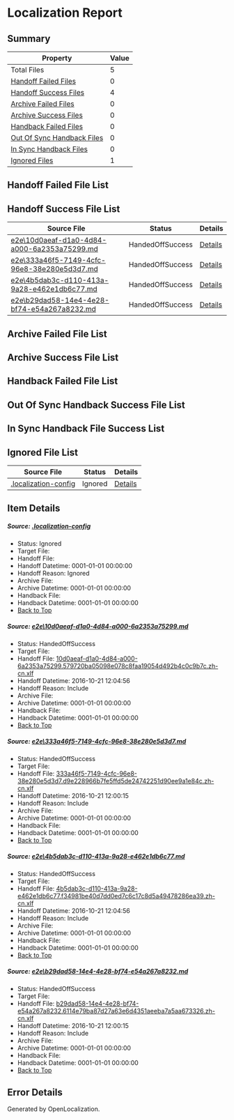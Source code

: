 # <a name='report-top'></a> Localization Report

## Summary
 Property | Value 
 -------- | ----- 
 Total Files | 5
[ Handoff Failed Files ](#handoff-failed-list)| 0
[ Handoff Success Files ](#handoff-success-list)| 4
[ Archive Failed Files ](#archive-failed-list)| 0
[ Archive Success Files ](#archive-success-list)| 0
[ Handback Failed Files ](#handback-failed-list)| 0
[ Out Of Sync Handback Files ](#outofsync-handback-success-list)| 0
[ In Sync Handback Files ](#insync-handback-success-list)| 0
[ Ignored Files ](#ignored-list)| 1

## <a name='handoff-failed-list'></a> Handoff Failed File List

## <a name='handoff-success-list'></a> Handoff Success File List
 Source File | Status | Details 
 ----------- | ------ | ------- 
 [e2e\10d0aeaf-d1a0-4d84-a000-6a2353a75299.md](https://github.com/OpenLocalizationTestOrg/ol-test0/blob/b2cc7bc2bf11c4094e65e43d5863e3f822cc139b/e2e/10d0aeaf-d1a0-4d84-a000-6a2353a75299.md) | HandedOffSuccess | [Details](#a42bf24533651507011f743e4ca435e15e70c8c71)
 [e2e\333a46f5-7149-4cfc-96e8-38e280e5d3d7.md](https://github.com/OpenLocalizationTestOrg/ol-test0/blob/4e6a5400ff6784ada03db5e4b069bf7ba9819394/e2e/333a46f5-7149-4cfc-96e8-38e280e5d3d7.md) | HandedOffSuccess | [Details](#a281a335e32f4b106dba2dc14f63d03805c808e42)
 [e2e\4b5dab3c-d110-413a-9a28-e462e1db6c77.md](https://github.com/OpenLocalizationTestOrg/ol-test0/blob/b2cc7bc2bf11c4094e65e43d5863e3f822cc139b/e2e/4b5dab3c-d110-413a-9a28-e462e1db6c77.md) | HandedOffSuccess | [Details](#2e419358a5c58319271f331e98189be2a451f21b3)
 [e2e\b29dad58-14e4-4e28-bf74-e54a267a8232.md](https://github.com/OpenLocalizationTestOrg/ol-test0/blob/4e6a5400ff6784ada03db5e4b069bf7ba9819394/e2e/b29dad58-14e4-4e28-bf74-e54a267a8232.md) | HandedOffSuccess | [Details](#ac553540ab26941f5cb4fdfebe5632c67e10f3864)

## <a name='archive-failed-list'></a> Archive Failed File List

## <a name='archive-success-list'></a> Archive Success File List

## <a name='handback-failed-list'></a> Handback Failed File List

## <a name='outofsync-handback-success-list'></a> Out Of Sync Handback Success File List

## <a name='insync-handback-success-list'></a> In Sync Handback File Success List

## <a name='ignored-list'></a> Ignored File List
 Source File | Status | Details 
 ----------- | ------ | ------- 
 [.localization-config](https://github.com/OpenLocalizationTestOrg/ol-test0/blob/b2cc7bc2bf11c4094e65e43d5863e3f822cc139b/.localization-config) | Ignored | [Details](#c268a05ecaa7ec85942ed632c29928ee5bd6da8d0)

## Item Details
##### <a name='c268a05ecaa7ec85942ed632c29928ee5bd6da8d0'></a> Source: [.localization-config](https://github.com/OpenLocalizationTestOrg/ol-test0/blob/b2cc7bc2bf11c4094e65e43d5863e3f822cc139b/.localization-config)
* Status: Ignored
* Target File: 
* Handoff File: 
* Handoff Datetime: 0001-01-01 00:00:00
* Handoff Reason: Ignored
* Archive File: 
* Archive Datetime: 0001-01-01 00:00:00
* Handback File: 
* Handback Datetime: 0001-01-01 00:00:00
* [Back to Top](#report-top)

##### <a name='a42bf24533651507011f743e4ca435e15e70c8c71'></a> Source: [e2e\10d0aeaf-d1a0-4d84-a000-6a2353a75299.md](https://github.com/OpenLocalizationTestOrg/ol-test0/blob/b2cc7bc2bf11c4094e65e43d5863e3f822cc139b/e2e/10d0aeaf-d1a0-4d84-a000-6a2353a75299.md)
* Status: HandedOffSuccess
* Target File: 
* Handoff File: [10d0aeaf-d1a0-4d84-a000-6a2353a75299.579720ba05098e078c8faa19054d492b4c0c9b7c.zh-cn.xlf](https://github.com/OpenLocalizationTestOrg/ol-test0-handoff/blob/bcad3920edd402ab3a75fd0675f289de90fee20d/ol-handoff/OpenLocalizationTestOrg/ol-test0-zhcn/shujia/high/10d0aeaf-d1a0-4d84-a000-6a2353a75299.579720ba05098e078c8faa19054d492b4c0c9b7c.zh-cn.xlf)
* Handoff Datetime: 2016-10-21 12:04:56
* Handoff Reason: Include
* Archive File: 
* Archive Datetime: 0001-01-01 00:00:00
* Handback File: 
* Handback Datetime: 0001-01-01 00:00:00
* [Back to Top](#report-top)

##### <a name='a281a335e32f4b106dba2dc14f63d03805c808e42'></a> Source: [e2e\333a46f5-7149-4cfc-96e8-38e280e5d3d7.md](https://github.com/OpenLocalizationTestOrg/ol-test0/blob/4e6a5400ff6784ada03db5e4b069bf7ba9819394/e2e/333a46f5-7149-4cfc-96e8-38e280e5d3d7.md)
* Status: HandedOffSuccess
* Target File: 
* Handoff File: [333a46f5-7149-4cfc-96e8-38e280e5d3d7.d9e228966b7fe5ffd5de24742251d90ee9a1e84c.zh-cn.xlf](https://github.com/OpenLocalizationTestOrg/ol-test0-handoff/blob/325fbf02acfca86034382bfa83542a46e79028fa/ol-handoff/OpenLocalizationTestOrg/ol-test0-zhcn/shujia/ht/333a46f5-7149-4cfc-96e8-38e280e5d3d7.d9e228966b7fe5ffd5de24742251d90ee9a1e84c.zh-cn.xlf)
* Handoff Datetime: 2016-10-21 12:00:15
* Handoff Reason: Include
* Archive File: 
* Archive Datetime: 0001-01-01 00:00:00
* Handback File: 
* Handback Datetime: 0001-01-01 00:00:00
* [Back to Top](#report-top)

##### <a name='2e419358a5c58319271f331e98189be2a451f21b3'></a> Source: [e2e\4b5dab3c-d110-413a-9a28-e462e1db6c77.md](https://github.com/OpenLocalizationTestOrg/ol-test0/blob/b2cc7bc2bf11c4094e65e43d5863e3f822cc139b/e2e/4b5dab3c-d110-413a-9a28-e462e1db6c77.md)
* Status: HandedOffSuccess
* Target File: 
* Handoff File: [4b5dab3c-d110-413a-9a28-e462e1db6c77.f34981be40d7dd0ed7c6c17c8d5a49478286ea39.zh-cn.xlf](https://github.com/OpenLocalizationTestOrg/ol-test0-handoff/blob/bcad3920edd402ab3a75fd0675f289de90fee20d/ol-handoff/OpenLocalizationTestOrg/ol-test0-zhcn/shujia/high/4b5dab3c-d110-413a-9a28-e462e1db6c77.f34981be40d7dd0ed7c6c17c8d5a49478286ea39.zh-cn.xlf)
* Handoff Datetime: 2016-10-21 12:04:56
* Handoff Reason: Include
* Archive File: 
* Archive Datetime: 0001-01-01 00:00:00
* Handback File: 
* Handback Datetime: 0001-01-01 00:00:00
* [Back to Top](#report-top)

##### <a name='ac553540ab26941f5cb4fdfebe5632c67e10f3864'></a> Source: [e2e\b29dad58-14e4-4e28-bf74-e54a267a8232.md](https://github.com/OpenLocalizationTestOrg/ol-test0/blob/4e6a5400ff6784ada03db5e4b069bf7ba9819394/e2e/b29dad58-14e4-4e28-bf74-e54a267a8232.md)
* Status: HandedOffSuccess
* Target File: 
* Handoff File: [b29dad58-14e4-4e28-bf74-e54a267a8232.6114e79ba87d27a63e6d4351aeeba7a5aa673326.zh-cn.xlf](https://github.com/OpenLocalizationTestOrg/ol-test0-handoff/blob/325fbf02acfca86034382bfa83542a46e79028fa/ol-handoff/OpenLocalizationTestOrg/ol-test0-zhcn/shujia/ht/b29dad58-14e4-4e28-bf74-e54a267a8232.6114e79ba87d27a63e6d4351aeeba7a5aa673326.zh-cn.xlf)
* Handoff Datetime: 2016-10-21 12:00:15
* Handoff Reason: Include
* Archive File: 
* Archive Datetime: 0001-01-01 00:00:00
* Handback File: 
* Handback Datetime: 0001-01-01 00:00:00
* [Back to Top](#report-top)


## Error Details

Generated by OpenLocalization.
